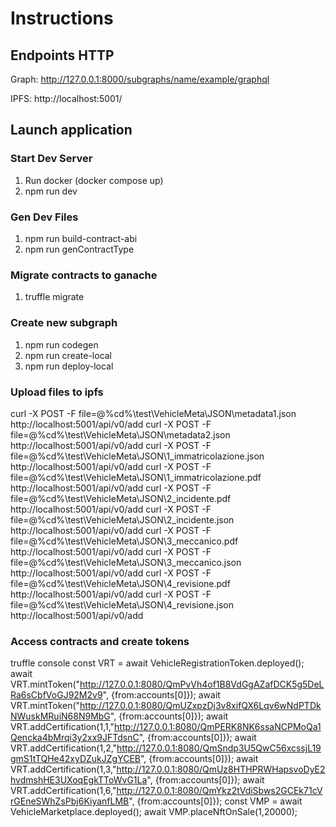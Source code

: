 # Instructions

## Endpoints HTTP

Graph: http://127.0.0.1:8000/subgraphs/name/example/graphql

IPFS: http://localhost:5001/

## Launch application

### Start Dev Server

1. Run docker (docker compose up)
2. npm run dev

### Gen Dev Files

1. npm run build-contract-abi
2. npm run genContractType

### Migrate contracts to ganache

1. truffle migrate

### Create new subgraph

1. npm run codegen
2. npm run create-local
3. npm run deploy-local

### Upload files to ipfs

curl -X POST -F file=@%cd%\test\VehicleMeta\JSON\metadata1.json http://localhost:5001/api/v0/add
curl -X POST -F file=@%cd%\test\VehicleMeta\JSON\metadata2.json http://localhost:5001/api/v0/add
curl -X POST -F file=@%cd%\test\VehicleMeta\JSON\1_immatricolazione.json http://localhost:5001/api/v0/add
curl -X POST -F file=@%cd%\test\VehicleMeta\JSON\1_immatricolazione.pdf http://localhost:5001/api/v0/add
curl -X POST -F file=@%cd%\test\VehicleMeta\JSON\2_incidente.pdf http://localhost:5001/api/v0/add
curl -X POST -F file=@%cd%\test\VehicleMeta\JSON\2_incidente.json http://localhost:5001/api/v0/add
curl -X POST -F file=@%cd%\test\VehicleMeta\JSON\3_meccanico.pdf http://localhost:5001/api/v0/add
curl -X POST -F file=@%cd%\test\VehicleMeta\JSON\3_meccanico.json http://localhost:5001/api/v0/add
curl -X POST -F file=@%cd%\test\VehicleMeta\JSON\4_revisione.pdf http://localhost:5001/api/v0/add
curl -X POST -F file=@%cd%\test\VehicleMeta\JSON\4_revisione.json http://localhost:5001/api/v0/add

### Access contracts and create tokens

truffle console
const VRT = await VehicleRegistrationToken.deployed();
await VRT.mintToken("http://127.0.0.1:8080/QmPvVh4of1B8VdGgAZafDCK5g5DeLRa6sCbfVoGJ92M2v9", {from:accounts[0]});
await VRT.mintToken("http://127.0.0.1:8080/QmUZxpzDj3v8xifQX6Lqv6wNdPTDkNWuskMRuiN68N9MbG", {from:accounts[0]});
await VRT.addCertification(1,1,"http://127.0.0.1:8080/QmPERK8NK6ssaNCPMoQa1Qencka4bMrqi3y2xx9JFTdsnC", {from:accounts[0]});
await VRT.addCertification(1,2,"http://127.0.0.1:8080/QmSndp3U5QwC56xcssjL19gmS1tTQHe42xyDZukJZgYCEB", {from:accounts[0]});
await VRT.addCertification(1,3,"http://127.0.0.1:8080/QmUz8HTHPRWHapsvoDyE2hvdmshHE3UXoqEgkTToWvG1La", {from:accounts[0]});
await VRT.addCertification(1,6,"http://127.0.0.1:8080/QmYkz2tVdiSbws2GCEk71cVrGEneSWhZsPbj6KiyanfLMB", {from:accounts[0]});
const VMP = await VehicleMarketplace.deployed();
await VMP.placeNftOnSale(1,20000);
